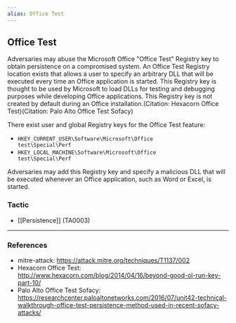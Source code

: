 ```yaml
---
alias: Office Test
---
```


## Office Test

Adversaries may abuse the Microsoft Office "Office Test" Registry key to obtain persistence on a compromised system. An Office Test Registry location exists that allows a user to specify an arbitrary DLL that will be executed every time an Office application is started. This Registry key is thought to be used by Microsoft to load DLLs for testing and debugging purposes while developing Office applications. This Registry key is not created by default during an Office installation.(Citation: Hexacorn Office Test)(Citation: Palo Alto Office Test Sofacy)

There exist user and global Registry keys for the Office Test feature:

* <code>HKEY_CURRENT_USER\Software\Microsoft\Office test\Special\Perf</code>
* <code>HKEY_LOCAL_MACHINE\Software\Microsoft\Office test\Special\Perf</code>

Adversaries may add this Registry key and specify a malicious DLL that will be executed whenever an Office application, such as Word or Excel, is started.


### Tactic

- [[Persistence]] (TA0003)


---
### References

- mitre-attack: https://attack.mitre.org/techniques/T1137/002
- Hexacorn Office Test: http://www.hexacorn.com/blog/2014/04/16/beyond-good-ol-run-key-part-10/
- Palo Alto Office Test Sofacy: https://researchcenter.paloaltonetworks.com/2016/07/unit42-technical-walkthrough-office-test-persistence-method-used-in-recent-sofacy-attacks/
